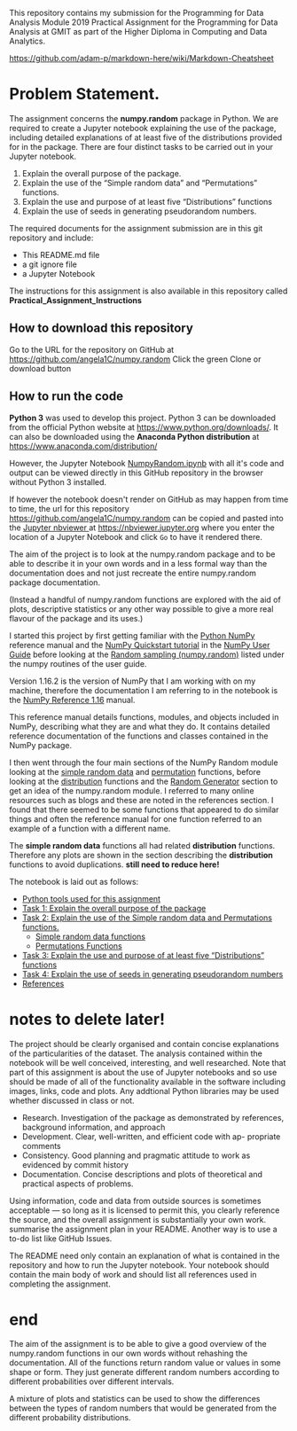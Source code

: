 This repository contains my submission for the Programming for Data Analysis Module 2019 Practical Assignment for the Programming for Data Analysis at GMIT as part of the Higher Diploma in Computing and Data Analytics.



https://github.com/adam-p/markdown-here/wiki/Markdown-Cheatsheet



# Problem Statement.

The assignment concerns the **numpy.random** package in Python. We are required to create a Jupyter notebook explaining the use of the package, including detailed explanations of at least five of the distributions provided for in the package. There are four distinct tasks to be carried out in your Jupyter notebook.

1. Explain the overall purpose of the package.
2. Explain the use of the “Simple random data” and “Permutations” functions.
3. Explain the use and purpose of at least five “Distributions” functions
4. Explain the use of seeds in generating pseudorandom numbers.

The required documents for the assignment submission are in this git repository and include:

- This README.md file
- a git ignore file
- a Jupyter Notebook

The instructions for this assignment is also available in this repository called **Practical_Assignment_Instructions**


## How to download this repository

Go to the URL for the repository on GitHub at https://github.com/angela1C/numpy.random
Click the green Clone or download button

## How to run the code

**Python 3** was used to develop this project. Python 3 can be downloaded from the official Python website at https://www.python.org/downloads/. It can also be downloaded using the **Anaconda Python distribution** at https://www.anaconda.com/distribution/

However, the Jupyter Notebook [NumpyRandom.ipynb](https://github.com/angela1C/numpy.random/blob/master/NumpyRandom.ipynb) with all it's code and output can be viewed directly in this GitHub repository in the browser without Python 3 installed.

If however the notebook doesn't render on GitHub as may happen from time to time, the url for this repository https://github.com/angela1C/numpy.random can be copied and pasted into the [Jupyter nbviewer ](https://nbviewer.jupyter.org ) at
https://nbviewer.jupyter.org  where you enter the location of a Jupyter Notebook and click `Go` to have it rendered there.

The aim of the project is to look at the numpy.random package and to be able to describe it in your own words and in a less formal way than the documentation does and not just recreate the entire numpy.random package documentation.

(Instead a handful of numpy.random functions are explored with the aid of plots, descriptive statistics or any other way possible to give a more real flavour of the package and its uses.)

I started this project by first getting familiar with the [Python NumPy](https://numpy.org/doc/1.16/reference/index.html#numpy-reference) reference manual and the [NumPy Quickstart tutorial](https://numpy.org/doc/1.16/user/quickstart.html) in the [NumPy User Guide](https://numpy.org/doc/1.16/user/index.html#numpy-user-guide) before looking at the [Random sampling (numpy.random)](https://numpy.org/doc/1.16/reference/routines.random.html) listed under the numpy routines of the user guide.

Version 1.16.2 is the version of NumPy that I am working with on my machine, therefore the documentation I am referring to in the notebook is the [NumPy Reference 1.16](https://numpy.org/doc/1.16/reference/index.html#numpy-reference) manual. 

This reference manual details functions, modules, and objects included in NumPy, describing what they are and what they do. It contains detailed reference documentation of the functions and classes contained in the NumPy package. 

I then went through the four main sections of the NumPy Random module looking at the [simple random data](https://numpy.org/doc/1.16/reference/routines.random.html#simple-random-data) and [permutation](https://numpy.org/doc/1.16/reference/routines.random.html#permutations) functions, before looking at the [distribution](https://numpy.org/doc/1.16/reference/routines.random.html#distributions) functions and the [Random Generator](https://numpy.org/doc/1.16/reference/routines.random.html#random-generator) section to get an idea of the numpy.random module. 
I referred to many online resources such as blogs and these are noted in the references section. 
I found that there seemed to be some functions that appeared to do similar things and often the reference manual for one function referred to an example of a function with a different name.

The **simple random data** functions all had related **distribution** functions. Therefore any plots are shown in the section describing the **distribution**  functions to avoid duplications. 
**still need to reduce here!**

The notebook is laid out as follows:

- [Python tools used for this assignment](#tools)
- [Task 1: Explain the overall purpose of the package](#task1)
- [Task 2: Explain the use of the Simple random data and Permutations functions.](#task2)
    - [Simple random data functions](#task2.1)
    - [Permutations Functions](#task2.2)
- [Task 3: Explain the use and purpose of at least five “Distributions” functions](#task3)
- [Task 4: Explain the use of seeds in generating pseudorandom numbers](#task4)
- [References](#references)
  


# notes to delete later!

The project should be clearly organised and contain concise explanations of the particularities of the dataset. The analysis contained within the notebook will be well conceived, interesting, and well researched. Note that part of this assignment is about the use of Jupyter notebooks and so use should be made of all of the functionality available in the software including images, links, code and plots. Any addtional Python libraries may be used whether discussed in class or not.

- Research. Investigation of the package as demonstrated by references, background information, and approach
- Development. Clear, well-written, and efficient code with ap- propriate comments
- Consistency. Good planning and pragmatic attitude to work as evidenced by commit history
- Documentation. Concise descriptions and plots of theoretical and practical aspects of problems.


Using information, code and data from outside sources is sometimes acceptable — so long as it is licensed to permit this, you clearly reference the source, and the overall assignment is substantially your own work.
summarise the assignment plan in your README. Another way is to use a to-do list like GitHub Issues.

The README need only contain an explanation of what is contained in the repository and how to run the Jupyter notebook. Your notebook should contain the main body of work and should list all references used in completing the assignment.

# end

The aim of the assignment is to be able to give a good overview of the numpy.random functions in our own words without rehashing the documentation. All of the functions return random value or values in some shape or form. They just generate different random numbers according to different probabilities over different intervals.

A mixture of plots and statistics can be used to show the differences between the types of random numbers that would be generated from the different probability distributions.